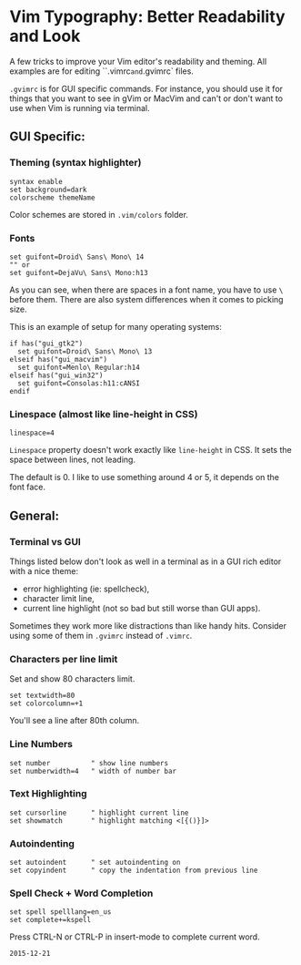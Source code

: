 # Vim Typography: Better Readability and Look

A few tricks to improve your Vim editor's readability and theming.
All examples are for editing ``.vimrc` and `.gvimrc` files.

`.gvimrc` is for GUI specific commands.
For instance, you should use it for things that you want to see in gVim or MacVim
and can't or don't want to use when Vim is running via terminal.

## GUI Specific:

### Theming (syntax highlighter)

    syntax enable
    set background=dark
    colorscheme themeName

Color schemes are stored in `.vim/colors` folder.

### Fonts

    set guifont=Droid\ Sans\ Mono\ 14
    "" or
    set guifont=DejaVu\ Sans\ Mono:h13

As you can see, when there are spaces in a font name, you have to use
`\` before them. There are also system differences when it comes to picking size.

This is an example of setup for many operating systems:

    if has("gui_gtk2")
      set guifont=Droid\ Sans\ Mono\ 13
    elseif has("gui_macvim")
      set guifont=Menlo\ Regular:h14
    elseif has("gui_win32")
      set guifont=Consolas:h11:cANSI
    endif

### Linespace (almost like line-height in CSS)

`linespace=4`

`Linespace` property doesn't work exactly like
`line-height` in CSS.
It sets the space between lines, not leading.

The default is 0. I like to use something around 4 or 5, it depends on
the font face.

## General:

### Terminal vs GUI

Things listed below don't look as well in a terminal as in a GUI rich editor
with a nice theme:

- error highlighting (ie: spellcheck),
- character limit line,
- current line highlight (not so bad but still worse than GUI apps).

Sometimes they work more like distractions than like handy hits.
Consider using some of them in `.gvimrc` instead of `.vimrc`.

### Characters per line limit

Set and show 80 characters limit.

    set textwidth=80
    set colorcolumn=+1

You'll see a line after 80th column.

### Line Numbers

    set number          " show line numbers
    set numberwidth=4   " width of number bar

### Text Highlighting

    set cursorline      " highlight current line
    set showmatch       " highlight matching <[{()}]>

### Autoindenting

    set autoindent      " set autoindenting on
    set copyindent      " copy the indentation from previous line


### Spell Check + Word Completion

    set spell spelllang=en_us
    set complete+=kspell

Press CTRL-N or CTRL-P in insert-mode to complete current word.

`2015-12-21`